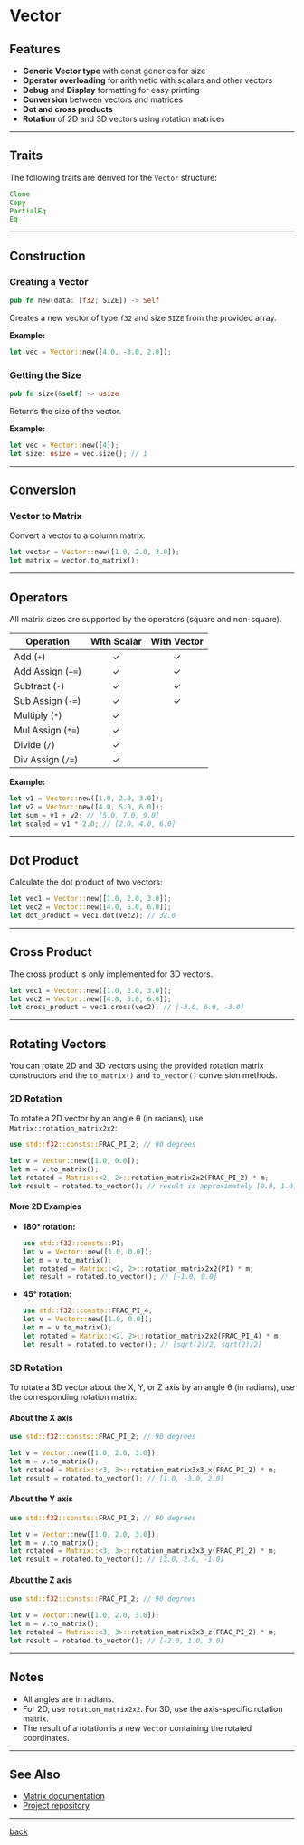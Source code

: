 # Vector

## Features

- **Generic Vector type** with const generics for size
- **Operator overloading** for arithmetic with scalars and other vectors
- **Debug** and **Display** formatting for easy printing
- **Conversion** between vectors and matrices
- **Dot and cross products**
- **Rotation** of 2D and 3D vectors using rotation matrices

---

## Traits

The following traits are derived for the `Vector` structure:

```rust
Clone
Copy
PartialEq
Eq
```

---

## Construction

### Creating a Vector

```rust
pub fn new(data: [f32; SIZE]) -> Self
```

Creates a new vector of type `f32` and size `SIZE` from the provided array.

**Example:**
```rust
let vec = Vector::new([4.0, -3.0, 2.0]);
```

### Getting the Size

```rust
pub fn size(&self) -> usize
```

Returns the size of the vector.

**Example:**
```rust
let vec = Vector::new([4]);
let size: usize = vec.size(); // 1
```

---

## Conversion

### Vector to Matrix

Convert a vector to a column matrix:

```rust
let vector = Vector::new([1.0, 2.0, 3.0]);
let matrix = vector.to_matrix();
```

---

## Operators

All matrix sizes are supported by the operators (square and non-square).

| Operation         | With Scalar | With Vector |
|-------------------|:-----------:|:-----------:|
| Add (`+`)         | ✓           | ✓           |
| Add Assign (`+=`) | ✓           | ✓           |
| Subtract (`-`)    | ✓           | ✓           |
| Sub Assign (`-=`) | ✓           | ✓           |
| Multiply (`*`)    | ✓           |             |
| Mul Assign (`*=`) | ✓           |             |
| Divide (`/`)      | ✓           |             |
| Div Assign (`/=`) | ✓           |             |

**Example:**
```rust
let v1 = Vector::new([1.0, 2.0, 3.0]);
let v2 = Vector::new([4.0, 5.0, 6.0]);
let sum = v1 + v2; // [5.0, 7.0, 9.0]
let scaled = v1 * 2.0; // [2.0, 4.0, 6.0]
```

---

## Dot Product

Calculate the dot product of two vectors:

```rust
let vec1 = Vector::new([1.0, 2.0, 3.0]);
let vec2 = Vector::new([4.0, 5.0, 6.0]);
let dot_product = vec1.dot(vec2); // 32.0
```

---

## Cross Product

The cross product is only implemented for 3D vectors.

```rust
let vec1 = Vector::new([1.0, 2.0, 3.0]);
let vec2 = Vector::new([4.0, 5.0, 6.0]);
let cross_product = vec1.cross(vec2); // [-3.0, 6.0, -3.0]
```

---

## Rotating Vectors

You can rotate 2D and 3D vectors using the provided rotation matrix constructors and the `to_matrix()` and `to_vector()` conversion methods.

### 2D Rotation

To rotate a 2D vector by an angle θ (in radians), use `Matrix::rotation_matrix2x2`:

```rust
use std::f32::consts::FRAC_PI_2; // 90 degrees

let v = Vector::new([1.0, 0.0]);
let m = v.to_matrix();
let rotated = Matrix::<2, 2>::rotation_matrix2x2(FRAC_PI_2) * m;
let result = rotated.to_vector(); // result is approximately [0.0, 1.0]
```

#### More 2D Examples

- **180° rotation:**
  ```rust
  use std::f32::consts::PI;
  let v = Vector::new([1.0, 0.0]);
  let m = v.to_matrix();
  let rotated = Matrix::<2, 2>::rotation_matrix2x2(PI) * m;
  let result = rotated.to_vector(); // [-1.0, 0.0]
  ```

- **45° rotation:**
  ```rust
  use std::f32::consts::FRAC_PI_4;
  let v = Vector::new([1.0, 0.0]);
  let m = v.to_matrix();
  let rotated = Matrix::<2, 2>::rotation_matrix2x2(FRAC_PI_4) * m;
  let result = rotated.to_vector(); // [sqrt(2)/2, sqrt(2)/2]
  ```

### 3D Rotation

To rotate a 3D vector about the X, Y, or Z axis by an angle θ (in radians), use the corresponding rotation matrix:

#### About the X axis

```rust
use std::f32::consts::FRAC_PI_2; // 90 degrees

let v = Vector::new([1.0, 2.0, 3.0]);
let m = v.to_matrix();
let rotated = Matrix::<3, 3>::rotation_matrix3x3_x(FRAC_PI_2) * m;
let result = rotated.to_vector(); // [1.0, -3.0, 2.0]
```

#### About the Y axis

```rust
use std::f32::consts::FRAC_PI_2; // 90 degrees

let v = Vector::new([1.0, 2.0, 3.0]);
let m = v.to_matrix();
let rotated = Matrix::<3, 3>::rotation_matrix3x3_y(FRAC_PI_2) * m;
let result = rotated.to_vector(); // [3.0, 2.0, -1.0]
```

#### About the Z axis

```rust
use std::f32::consts::FRAC_PI_2; // 90 degrees

let v = Vector::new([1.0, 2.0, 3.0]);
let m = v.to_matrix();
let rotated = Matrix::<3, 3>::rotation_matrix3x3_z(FRAC_PI_2) * m;
let result = rotated.to_vector(); // [-2.0, 1.0, 3.0]
```

---

## Notes

- All angles are in radians.
- For 2D, use `rotation_matrix2x2`. For 3D, use the axis-specific rotation matrix.
- The result of a rotation is a new `Vector` containing the rotated coordinates.

---

## See Also

- [Matrix documentation](./README_MATRIX.md)
- [Project repository](https://github.com/Jodus-Melodus/minmath)

---
[back](https://github.com/Jodus-Melodus/minmath/blob/master/README.md)
